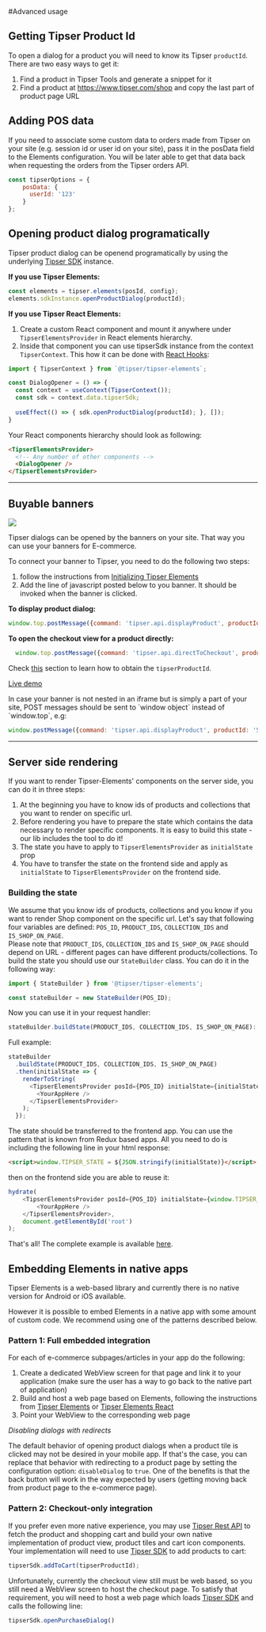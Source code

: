 #Advanced usage

## Getting Tipser Product Id

<aside class="notice">
To open a dialog for a product you will need to know its Tipser <code>productId</code>. There are two easy ways to get it:
<ol>
<li>Find a product in Tipser Tools and generate a snippet for it</li>
<li>Find a product at <a href="https://www.tipser.com/shop">https://www.tipser.com/shop</a> and copy the last part of product page URL</li>
</ol>
</aside>

## Adding POS data

If you need to associate some custom data to orders made from Tipser on your site (e.g. session id or user id on your site), pass it in the posData field to the Elements configuration.
You will be later able to get that data back when requesting the orders from the Tipser orders API.

```javascript
const tipserOptions = {
    posData: {
      userId: '123'
    }
};
```

## Opening product dialog programatically

Tipser product dialog can be openend programatically by using the underlying [Tipser SDK](#tipser-sdk) instance.

__If you use Tipser Elements:__

```javascript
const elements = tipser.elements(posId, config);
elements.sdkInstance.openProductDialog(productId);
```

__If you use Tipser React Elements:__

1. Create a custom React component and mount it anywhere under `TipserElementsProvider` in React elements hierarchy.
2. Inside that component you can use tipserSdk instance from the context `TipserContext`. This how it can be done with [React Hooks](https://reactjs.org/docs/hooks-intro.html):


```javascript
import { TipserContext } from `@tipser/tipser-elements`;

const DialogOpener = () => {
  const context = useContext(TipserContext());
  const sdk = context.data.tipserSdk;
  
  useEffect(() => { sdk.openProductDialog(productId); }, []);
}
```

Your React components hierarchy should look as following: 

```html
<TipserElementsProvider>
  <!-- Any number of other components -->
  <DialogOpener />
</TipserElementsProvider>
```

***

## Buyable banners

 [![](buyable-banners.gif)](buyable-banners.gif)
 
 Tipser dialogs can be opened by the banners on your site. That way you can use your banners for E-commerce. 
 
 To connect your banner to Tipser, you need to do the following two steps:
 
 1. follow the instructions from [Initializing Tipser Elements](#initializing-tipser-elements)
 2. Add the line of javascript posted below to you banner. It should be invoked when the banner is clicked. 
   
 __To display product dialog:__
 
 ```javascript
 window.top.postMessage({command: 'tipser.api.displayProduct', productId: tipserProductId}, '*')
 ```

__To open the checkout view for a product directly:__

```javascript
  window.top.postMessage({command: 'tipser.api.directToCheckout', productId: tipserProductId}, '*')

```
 
 Check [this](#getting-tipser-product-id) section to learn how to obtain the `tipserProductId`.
 
 <a href="https://bbc-bootstrap.netlify.com/" target="_blank">Live demo</a>
 
 <aside class="notice">
 In case your banner is not nested in an iframe but is simply a part of your site, POST messages should be sent to `window object` instead of `window.top`, e.g:

 </aside>
 
 ```javascript
 window.postMessage({command: 'tipser.api.displayProduct', productId: '5b59bfa4ca60310e30c9ac37'}, '*')
 
```

***

## Server side rendering

If you want to render Tipser-Elements' components on the server side, you can do it in three steps:

1. At the beginning you have to know ids of products and collections that you want to render on specific url.
2. Before rendering you have to prepare the state which contains the data necessary to render specific components. 
It is easy to build this state - our lib includes the tool to do it!
3. The state you have to apply to `TipserElementsProvider` as `initialState` prop
4. You have to transfer the state on the frontend side and apply as `initialState` to `TipserElementsProvider` on the frontend side.

### Building the state

We assume that you know ids of products, collections and you know if you want to render Shop component on the specific url.
Let's say that following four variables are defined: `POS_ID`, `PRODUCT_IDS`, `COLLECTION_IDS` and `IS_SHOP_ON_PAGE`.  
Please note that `PRODUCT_IDS`, `COLLECTION_IDS` and `IS_SHOP_ON_PAGE` should depend on URL - different pages can have different products/collections.
To build the state you should use our `StateBuilder` class. You can do it in the following way:
```typescript
import { StateBuilder } from '@tipser/tipser-elements';

const stateBuilder = new StateBuilder(POS_ID);
```
Now you can use it in your request handler: 

```typescript
stateBuilder.buildState(PRODUCT_IDS, COLLECTION_IDS, IS_SHOP_ON_PAGE): Promise<TipserState>
```

Full example:
```typescript
stateBuilder
  .buildState(PRODUCT_IDS, COLLECTION_IDS, IS_SHOP_ON_PAGE)
  .then(initialState => {
    renderToString(
      <TipserElementsProvider posId={POS_ID} initialState={initialState}>
        <YourAppHere />
      </TipserElementsProvider>
    );
  });
```

The state should be transferred to the frontend app. You can use the pattern that is known from Redux based apps.
All you need to do is including the following line in your html response:

```html
<script>window.TIPSER_STATE = ${JSON.stringify(initialState)}</script>
```

then on the frontend side you are able to reuse it:

```typescript
hydrate(
    <TipserElementsProvider posId={POS_ID} initialState={window.TIPSER_STATE}>
        <YourAppHere />
    </TipserElementsProvider>,
    document.getElementById('root')
);
```

That's all! The complete example is available [here](https://github.com/Tipser/tipser-elements-ssr-bootstrap).

## Embedding Elements in native apps

Tipser Elements is a web-based library and currently there is no native version for Android or iOS available.

However it is possible to embed Elements in a native app with some amount of custom code. We recommend using one of the patterns described below.

### Pattern 1: Full embedded integration

For each of e-commerce subpages/articles in your app do the following:

1. Create a dedicated WebView screen for that page and link it to your application (make sure the user has a way to go back to the native part of application) 
2. Build and host a web page based on Elements, following the instructions from [Tipser Elements](#tipser-elements) or [Tipser Elements React](#tipser-react-elements)
3. Point your WebView to the corresponding web page

*Disabling dialogs with redirects*

The default behavior of opening product dialogs when a product tile is clicked may not be desired in your mobile app. If that's the case, you can replace that behavior with
redirecting to a product page by setting the configuration option: `disableDialog` to `true`. One of the benefits is that the back button will work in the way expected by users
(getting moving back from product page to the e-commerce page).

### Pattern 2: Checkout-only integration

If you prefer even more native experience, you may use [Tipser Rest API](https://developers.tipser.com/rest-api) to fetch the product and shopping cart and build
your own native implementation of product view, product tiles and cart icon components. Your implementation will need to use [Tipser SDK](#tipser-sdk) to add products to cart:

```javascript
tipserSdk.addToCart(tipserProductId);
``` 

Unfortunately, currently the checkout view still must be web based, so you
still need a WebView screen to host the checkout page. To satisfy that requirement, you will need to host a web page which loads [Tipser SDK](#tipser-sdk) and calls the following line:

```javascript
tipserSdk.openPurchaseDialog()
``` 

